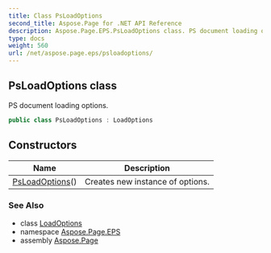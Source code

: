 ```yaml
---
title: Class PsLoadOptions
second_title: Aspose.Page for .NET API Reference
description: Aspose.Page.EPS.PsLoadOptions class. PS document loading options
type: docs
weight: 560
url: /net/aspose.page.eps/psloadoptions/
---
```

## PsLoadOptions class

PS document loading options.

```csharp
public class PsLoadOptions : LoadOptions
```

## Constructors

| Name | Description |
| --- | --- |
| [PsLoadOptions](psloadoptions/)() | Creates new instance of options. |

### See Also

* class [LoadOptions](../loadoptions/)
* namespace [Aspose.Page.EPS](../../aspose.page.eps/)
* assembly [Aspose.Page](../../)


